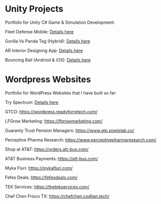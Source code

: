 # Unity Projects
Portfolio for Unity C# Game & Simulation Development:

  Fleet Defense Mobile: [Details here](./Assets/Unity/fleetdefense.md)

  Gorilla Vs Panda Tag (Hybrid): [Details here](./Assets/Unity/gorillavspandatag.md)
  
  AR Interior Designing App: [Details here](./Assets/Unity/arniture.md)

  Bouncing Ball (Andriod & iOS): [Details here](./Assets/Unity/bouncingBall.md)
  

# Wordpress Websites
Portfolio for WordPress Websites that I have built so far:

  Try Spectrum: [Details here](./Assets/WordPress/tryspectrum.md)

  GTCO: https://wordpress.readyforretech.com/

  LFGrow Marketing: https://lfgrowmarketing.com/

  Guaranty Trust Pension Managers: https://www.gtp.pixelslab.co/

  Perceptive Pharma Research: https://www.perceptivepharmaresearch.com/

  Shop at AT&T: https://orders.att-bus.com/

  AT&T Business Payments: https://att-bus.com/

  Myka Fluri: https://mykafluri.com/

  Fefes Deals: https://fefesdeals.com/

  TEK Services: https://thetekservices.com/

  Chef Chen Frisco TX: https://chefchen.codlian.tech/






